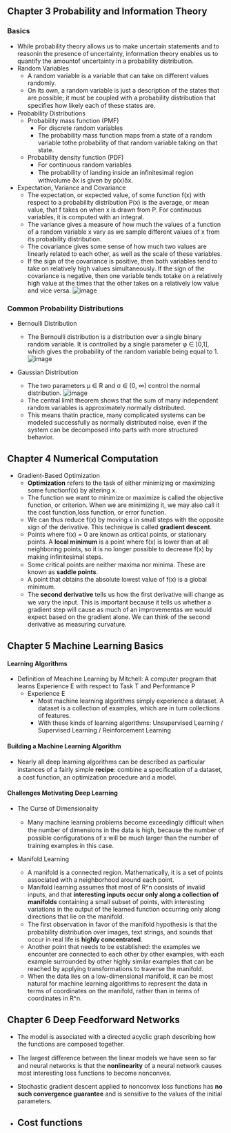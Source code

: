 ## Chapter 3 Probability and Information Theory
### Basics
- While probability theory allows us to make uncertain statements and to reasonin the presence of uncertainty, information theory enables us to quantify the amountof uncertainty in a probability distribution.
- Random Variables
  - A random variable is a variable that can take on different values randomly.
  - On its own, a random variable is just a description of the states that are possible; it must be coupled with a probability distribution that speciﬁes how likely each of these states are.
- Probability Distributions
  - Probability mass function (PMF)
    - For discrete random variables
    - The probability mass function maps from a state of a random variable tothe probability of that random variable taking on that state.
  - Probability density function (PDF)
    - For continuous random variables
    - The probability of landing inside an inﬁnitesimal region withvolume δx is given by p(x)δx.
- Expectation, Variance and Covariance
  - The expectation, or expected value, of some function f(x) with respect to a probability distribution P(x) is the average, or mean value, that f takes on when x is drawn from P. For continuous variables, it is computed with an integral.
  - The variance gives a measure of how much the values of a function of a random variable x vary as we sample different values of x from its probability distribution.
  - The covariance gives some sense of how much two values are linearly related to each other, as well as the scale of these variables.
  - If the sign of the covariance is positive, then both variables tend to take on relatively high values simultaneously. If the sign of the covariance is negative, then one variable tends totake on a relatively high value at the times that the other takes on a relatively low value and vice versa.
 ![image](https://user-images.githubusercontent.com/65876994/152912058-6c8dda4c-174f-4caa-b58d-84d60af3f0c5.png)

### Common Probability Distributions
- Bernoulli Distribution
  - The Bernoulli distribution is a distribution over a single binary random variable. It is controlled by a single parameter φ  ∈ [0,1], which gives the probability of the random variable being equal to 1.
![image](https://user-images.githubusercontent.com/65876994/153109949-7faf948c-3100-44fb-a1c8-8b0ce00fa0d3.png)

- Gaussian Distribution
  - The two parameters µ ∈ R and σ ∈ (0, ∞) control the normal distribution.
![image](https://user-images.githubusercontent.com/65876994/153110089-9db794ac-0199-42c3-abd7-a6585eff4caa.png)
  - The central limit theorem shows that the sum of many independent random variables is approximately normally distributed.
  - This means thatin practice, many complicated systems can be modeled successfully as normally distributed noise, even if the system can be decomposed into parts with more structured behavior.

## Chapter 4 Numerical Computation
- Gradient-Based Optimization
  - **Optimization** refers to the task of either minimizing or maximizing some functionf(x) by altering x.
  - The function we want to minimize or maximize is called the objective function, or criterion. When we are minimizing it, we may also call it the cost function,loss function, or error function.
  - We can thus reduce f(x) by moving x in small steps with the opposite sign of the derivative. This technique is called **gradient descent**.
  - Points where f(x) = 0 are known as critical points, or stationary points. A **local minimum** is a point where f(x) is lower than at all neighboring points, so it is no longer possible to decrease f(x) by making inﬁnitesimal steps.
  - Some critical points are neither maxima nor minima. These are known as **saddle points**.
  - A point that obtains the absolute lowest value of f(x) is a global minimum.
  - The **second derivative** tells us how the ﬁrst derivative will change as we vary the input. This is important because it tells us whether a gradient step will cause as much of an improvementas we would expect based on the gradient alone. We can think of the second derivative as measuring curvature.

## Chapter 5 Machine Learning Basics

#### Learning Algorithms
- Definition of Meachine Learning by Mitchell: A computer program that learns Experience E with respect to Task T and Performance P
  - Experience E 
    - Most machine learning algorithms simply experience a dataset. A dataset is a collection of examples, which are in turn collections of features.
    - With these kinds of learning algorithms: Unsupervised Learning / Supervised Learning / Reinforcement Learning 

#### Building a Machine Learning Algorithm
- Nearly all deep learning algorithms can be described as particular instances of a fairly simple **recipe**: combine a speciﬁcation of a dataset, a cost function, an optimization procedure and a model.

#### Challenges Motivating Deep Learning
- The Curse of Dimensionality
  - Many machine learning problems become exceedingly diﬃcult when the number of dimensions in the data is high, because the number of possible conﬁgurations of x will be much larger than the number of training examples in this case.

- Manifold Learning
  - A manifold is a connected region. Mathematically, it is a set of points associated with a neighborhood around each point.
  - Manifold learning assumes that most of R^n consists of invalid inputs, and that **interesting inputs occur only along a collection of manifolds** containing a small subset of points, with interesting variations in the output of the learned function occurring only along directions that lie on the manifold.
  - The ﬁrst observation in favor of the manifold hypothesis is that the probability distribution over images, text strings, and sounds that occur in real life is **highly concentrated**.
  - Another point that needs to be established: the examples we encounter are connected to each other by other examples, with each example surrounded by other highly similar examples that can be reached by applying transformations to traverse the manifold.
  - When the data lies on a low-dimensional manifold, it can be most natural for machine learning algorithms to represent the data in terms of coordinates on the manifold, rather than in terms of coordinates in R^n.


## Chapter 6 Deep Feedforward Networks
- The model is associated with a directed acyclic graph describing how the functions are composed together.
- The largest diﬀerence between the linear models we have seen so far and neural networks is that the **nonlinearity** of a neural network causes most interesting loss functions to become nonconvex.
- Stochastic gradient descent applied to nonconvex loss functions has **no such convergence guarantee** and is sensitive to the values of the initial parameters.

- Cost functions
  - 
